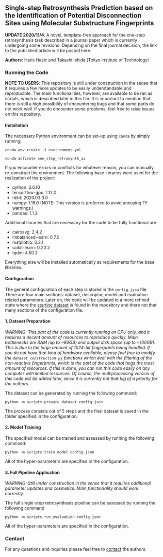 ## Single-step Retrosynthesis Prediction based on the Identification of Potential Disconnection Sites using Molecular Substructure Fingerprints
**UPDATE 2020/11/4**: A novel, template-free approach for the one-step retrosynthesis task described in a journal paper 
which is currently undergoing some revisions. Depending on the final journal decision, the link to the published article
will be posted here.

**Authors**: Haris Hasic and Takashi Ishida (Tokyo Institute of Technology)

### Running the Code
**NOTE TO USERS**: This repository is still under construction in the sense that it requires a few more updates to be 
easily understandable and reproducible. The main functionalities, however, are available to be ran as scripts, which is 
described later in this file. It is important to mention that there is still a high possibility of encountering bugs
and that some parts do not work well. If you do encounter some problems, feel free to raise issues on this repository.   

#### Installation
The necessary Python environment can be set-up using ```conda``` by simply running:

```shell script
conda env create -f environment.yml
```
```shell script
conda activate one_step_retrosynth_ai
```

If you encounter errors or conflicts for whatever reason, you can manually re-construct the environment.
The following base libraries were used for the realization of the project:

* python: 3.6.10
* tensorflow-gpu: 1.12.0
* rdkit: 2020.03.3.0
* numpy: 1.16.0 (NOTE: This version is preferred to avoid annoying TF warnings.)
* pandas: 1.1.3

Additional libraries that are necessary for the code to be fully functional are:

* cairosvg: 2.4.2
* imbalanced-learn: 0.7.0
* matplotlib: 3.3.1
* scikit-learn: 0.23.2
* tqdm: 4.50.2

Everything else will be installed automatically as requirements for the base libraries.

#### Configuration
The general configuration of each step is stored in the ```config.json``` file. There are four main sections: dataset,
descriptor, model and evaluation related parameters. Later on, the code will be updated to a more refined state where 
the [starting dataset](https://github.com/connorcoley/retrosim/blob/master/retrosim/data/data_processed.csv) is found in
the repository and there not that many sections of the configuration file.

#### 1. Dataset Preparation
_WARNING: This part of the code is currently running on CPU only, and it requires a decent amount of resources to 
reproduce quickly. Main bottlenecks are RAM (up to ~80GB) and output disk space (up to ~100GB). This is due to the large
amount of 1024-bit fingerprints being handled. If you do not have that kind of hardware available, please feel free to
modify the `dataset_construction.py` functions which deal with the filtering of the non-reactive fingerprints, which is
the part of the code that hogs the most amount of resources. If this is done, you can run this code easily on any 
computer with limited resources. Of course, the multiprocessing version of this code will be added later, since it is
currently not that big of a priority for the authors._ 

The dataset can be generated by running the following command:

```shell script
python -m scripts.prepare_dataset config.json
```
The process consists out of 5 steps and the final dataset is saved in the folder specified in the configuration. 

#### 2. Model Training
The specified model can be trained and assessed by running the following command:

```shell script
python -m scripts.train_model config.json
```
All of the hyper-parameters are specified in the configuration. 

#### 3. Full Pipeline Application
_WARNING: Still under construction in the sense that it requires additional parameter updates and cosmetics. Main 
functionality should work correctly._

The full single-step retrosynthesis pipeline can be assessed by running the following command:

```shell script
python -m scripts.run_evaluation config.json
```
All of the hyper-parameters are specified in the configuration.

### Contact
For any questions and inquiries please feel free to [contact](mailto:hasic@cb.cs.titech.ac.jp) the authors.
